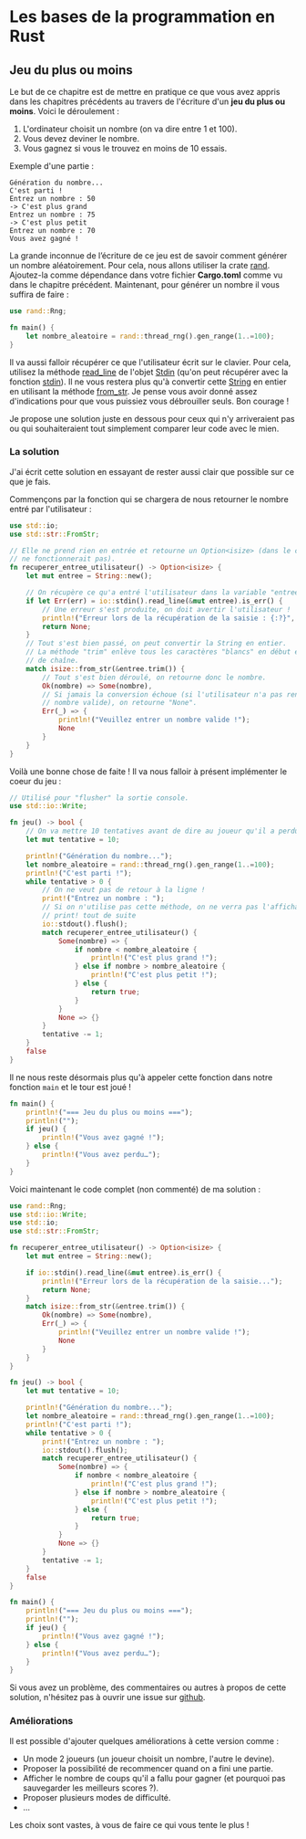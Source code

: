 # Les bases de la programmation en Rust

## Jeu du plus ou moins

Le but de ce chapitre est de mettre en pratique ce que vous avez appris dans les chapitres précédents au travers de l'écriture d'un __jeu du plus ou moins__. Voici le déroulement :

1. L'ordinateur choisit un nombre (on va dire entre 1 et 100).
2. Vous devez deviner le nombre.
3. Vous gagnez si vous le trouvez en moins de 10 essais.

Exemple d'une partie :

```Shell
Génération du nombre...
C'est parti !
Entrez un nombre : 50
-> C'est plus grand
Entrez un nombre : 75
-> C'est plus petit
Entrez un nombre : 70
Vous avez gagné !
```

La grande inconnue de l’écriture de ce jeu est de savoir comment générer un nombre aléatoirement. Pour cela, nous allons utiliser la crate [rand](https://crates.io/crates/rand). Ajoutez-la comme dépendance dans votre fichier __Cargo.toml__ comme vu dans le chapitre précédent. Maintenant, pour générer un nombre il vous suffira de faire :

```Rust
use rand::Rng;

fn main() {
    let nombre_aleatoire = rand::thread_rng().gen_range(1..=100);
}
```

Il va aussi falloir récupérer ce que l'utilisateur écrit sur le clavier. Pour cela, utilisez la méthode [read_line](https://doc.rust-lang.org/stable/std/io/struct.Stdin.html#method.read_line) de l'objet [Stdin](https://doc.rust-lang.org/stable/std/io/struct.Stdin.html) (qu'on peut récupérer avec la fonction [stdin](https://doc.rust-lang.org/stable/std/io/fn.stdin.html)). Il ne vous restera plus qu'à convertir cette [String](https://doc.rust-lang.org/stable/std/string/struct.String.html) en entier en utilisant la méthode [from_str](https://doc.rust-lang.org/stable/std/str/trait.FromStr.html#tymethod.from_str). Je pense vous avoir donné assez d'indications pour que vous puissiez vous débrouiller seuls. Bon courage !

Je propose une solution juste en dessous pour ceux qui n'y arriveraient pas ou qui souhaiteraient tout simplement comparer leur code avec le mien.

### La solution

J'ai écrit cette solution en essayant de rester aussi clair que possible sur ce que je fais.

Commençons par la fonction qui se chargera de nous retourner le nombre entré par l'utilisateur :

```Rust
use std::io;
use std::str::FromStr;

// Elle ne prend rien en entrée et retourne un Option<isize> (dans le cas où ça
// ne fonctionnerait pas).
fn recuperer_entree_utilisateur() -> Option<isize> {
    let mut entree = String::new();

    // On récupère ce qu'a entré l'utilisateur dans la variable "entree".
    if let Err(err) = io::stdin().read_line(&mut entree).is_err() {
        // Une erreur s'est produite, on doit avertir l'utilisateur !
        println!("Erreur lors de la récupération de la saisie : {:?}", err);
        return None;
    }
    // Tout s'est bien passé, on peut convertir la String en entier.
    // La méthode "trim" enlève tous les caractères "blancs" en début et fin
    // de chaîne.
    match isize::from_str(&entree.trim()) {
        // Tout s'est bien déroulé, on retourne donc le nombre.
        Ok(nombre) => Some(nombre),
        // Si jamais la conversion échoue (si l'utilisateur n'a pas rentré un
        // nombre valide), on retourne "None".
        Err(_) => {
            println!("Veuillez entrer un nombre valide !");
            None
        }
    }
}
```

Voilà une bonne chose de faite ! Il va nous falloir à présent implémenter le coeur du jeu :

```Rust
// Utilisé pour "flusher" la sortie console.
use std::io::Write;

fn jeu() -> bool {
    // On va mettre 10 tentatives avant de dire au joueur qu'il a perdu.
    let mut tentative = 10;

    println!("Génération du nombre...");
    let nombre_aleatoire = rand::thread_rng().gen_range(1..=100);
    println!("C'est parti !");
    while tentative > 0 {
        // On ne veut pas de retour à la ligne !
        print!("Entrez un nombre : ");
        // Si on n'utilise pas cette méthode, on ne verra pas l'affichage de
        // print! tout de suite
        io::stdout().flush();
        match recuperer_entree_utilisateur() {
            Some(nombre) => {
                if nombre < nombre_aleatoire {
                    println!("C'est plus grand !");
                } else if nombre > nombre_aleatoire {
                    println!("C'est plus petit !");
                } else {
                    return true;
                }
            }
            None => {}
        }
        tentative -= 1;
    }
    false
}
```

Il ne nous reste désormais plus qu'à appeler cette fonction dans notre fonction `main` et le tour est joué !

```Rust
fn main() {
    println!("=== Jeu du plus ou moins ===");
    println!("");
    if jeu() {
        println!("Vous avez gagné !");
    } else {
        println!("Vous avez perdu…");
    }
}
```

Voici maintenant le code complet (non commenté) de ma solution :

```Rust
use rand::Rng;
use std::io::Write;
use std::io;
use std::str::FromStr;

fn recuperer_entree_utilisateur() -> Option<isize> {
    let mut entree = String::new();

    if io::stdin().read_line(&mut entree).is_err() {
        println!("Erreur lors de la récupération de la saisie...");
        return None;
    }
    match isize::from_str(&entree.trim()) {
        Ok(nombre) => Some(nombre),
        Err(_) => {
            println!("Veuillez entrer un nombre valide !");
            None
        }
    }
}

fn jeu() -> bool {
    let mut tentative = 10;

    println!("Génération du nombre...");
    let nombre_aleatoire = rand::thread_rng().gen_range(1..=100);
    println!("C'est parti !");
    while tentative > 0 {
        print!("Entrez un nombre : ");
        io::stdout().flush();
        match recuperer_entree_utilisateur() {
            Some(nombre) => {
                if nombre < nombre_aleatoire {
                    println!("C'est plus grand !");
                } else if nombre > nombre_aleatoire {
                    println!("C'est plus petit !");
                } else {
                    return true;
                }
            }
            None => {}
        }
        tentative -= 1;
    }
    false
}

fn main() {
    println!("=== Jeu du plus ou moins ===");
    println!("");
    if jeu() {
        println!("Vous avez gagné !");
    } else {
        println!("Vous avez perdu…");
    }
}
```

Si vous avez un problème, des commentaires ou autres à propos de cette solution, n'hésitez pas à ouvrir une issue sur [github](https://github.com/GuillaumeGomez/tuto-rust-fr).

### Améliorations

Il est possible d'ajouter quelques améliorations à cette version comme :

 - Un mode 2 joueurs (un joueur choisit un nombre, l'autre le devine).
 - Proposer la possibilité de recommencer quand on a fini une partie.
 - Afficher le nombre de coups qu'il a fallu pour gagner (et pourquoi pas sauvegarder les meilleurs scores ?).
 - Proposer plusieurs modes de difficulté.
 - …

Les choix sont vastes, à vous de faire ce qui vous tente le plus !
